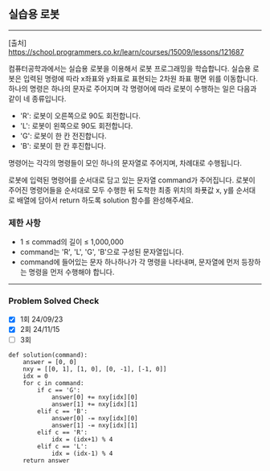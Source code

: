 ## 실습용 로봇

---

[출처] https://school.programmers.co.kr/learn/courses/15009/lessons/121687

컴퓨터공학과에서는 실습용 로봇을 이용해서 로봇 프로그래밍을 학습합니다. 실습용 로봇은 입력된 명령에 따라 x좌표와 y좌표로 표현되는 2차원 좌표 평면 위를 이동합니다. 하나의 명령은 하나의 문자로 주어지며 각 명령어에 따라 로봇이 수행하는 일은 다음과 같이 네 종류입니다.

- 'R': 로봇이 오른쪽으로 90도 회전합니다.
- 'L': 로봇이 왼쪽으로 90도 회전합니다.
- 'G': 로봇이 한 칸 전진합니다.
- 'B': 로봇이 한 칸 후진합니다.

명령어는 각각의 명령들이
모인 하나의 문자열로 주어지며, 차례대로 수행됩니다.

로봇에 입력된 명령어를 순서대로 담고 있는 문자열 command가 주어집니다. 로봇이 주어진 명령어들을 순서대로 모두 수행한 뒤 
도착한 최종 위치의 좌푯값 x, y를 순서대로 배열에 담아서 return 하도록 solution 함수를 완성해주세요.

### 제한 사항

- 1 ≤ commad의 길이 ≤ 1,000,000
- command는 'R', 'L', 'G', 'B'으로 구성된 문자열입니다.
- command에 들어있는 문자 하나하나가 각 명령을 나타내며, 문자열에 먼저 등장하는 명령을 먼저 수행해야 합니다.

---
### Problem Solved Check
- [x] 1회 24/09/23
- [x] 2회 24/11/15
- [ ] 3회
~~~
def solution(command):
    answer = [0, 0]
    nxy = [[0, 1], [1, 0], [0, -1], [-1, 0]]
    idx = 0
    for c in command:
        if c == 'G':
            answer[0] += nxy[idx][0]
            answer[1] += nxy[idx][1]
        elif c == 'B':
            answer[0] -= nxy[idx][0]
            answer[1] -= nxy[idx][1]
        elif c == 'R':
            idx = (idx+1) % 4
        elif c == 'L':
            idx = (idx-1) % 4
    return answer

~~~